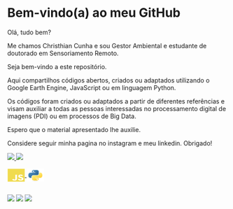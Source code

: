 # Bem-vindo(a) ao meu GitHub

Olá, tudo bem?

Me chamos Christhian Cunha e sou Gestor Ambiental e estudante de doutorado em Sensoriamento Remoto. 

Seja bem-vindo a este repositório.

Aqui compartilhos códigos abertos, criados ou adaptados utilizando o Google Earth Engine, JavaScript ou em linguagem Python.

Os códigos foram criados ou adaptados a partir de diferentes referências e visam auxiliar a todas as pessoas
interessadas no processamento digital de imagens (PDI) ou em processos de Big Data. 

Espero que o material apresentado lhe auxilie.

Considere seguir minha pagina no instagram e meu linkedin.
Obrigado!

<div>
  <a href="https://beacons.ai/ScriptsRemote">
  <img height="180em" src="https://github-readme-stats.vercel.app/api?username=ScriptsRemote&show_icons=true&theme=dark&include_all_commits=true&count_private=true"/>
  <img height="180em" src="https://github-readme-stats.vercel.app/api/top-langs/?username=ScriptsRemote&layout=compact&langs_count=16&theme=dark"/>
</div>
  
<div style="display: inline_block"><br>
  <img align="center" alt="Rafa-Js" height="30" width="40" src="https://raw.githubusercontent.com/devicons/devicon/master/icons/javascript/javascript-plain.svg">
  <img align="center" alt="Rafa-Python" height="30" width="40" src="https://raw.githubusercontent.com/devicons/devicon/master/icons/python/python-original.svg">

</div>
                                                                    
##
  
<div>
  <a href="https://www.youtube.com/c/AmbGEO" target="_blank"><img src="https://img.shields.io/badge/YouTube-FF0000?style=for-the-badge&logo=youtube&logoColor=white" target="_blank"></a>
  <a href="https://www.instagram.com/scriptsremote/" target="_blank"><img src="https://img.shields.io/badge/-Instagram-%23E4405F?style=for-the-badge&logo=instagram&logoColor=white" target="_blank"></a>
  <a href="https://www.linkedin.com/in/christhian-santana-cunha-8a0424204" target="_blank"><img src="https://img.shields.io/badge/-LinkedIn-%230077B5?style=for-the-badge&logo=linkedin&logoColor=white" target="_blank"></a>   
</div>

